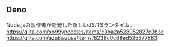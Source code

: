## Deno
Node.jsの製作者が開発した新しいJS/TSランタイム。  
https://qiita.com/so99ynoodles/items/c3ba2a528052827e3b3c  
https://qiita.com/azukiazusa/items/8238c0c68ed525377883  